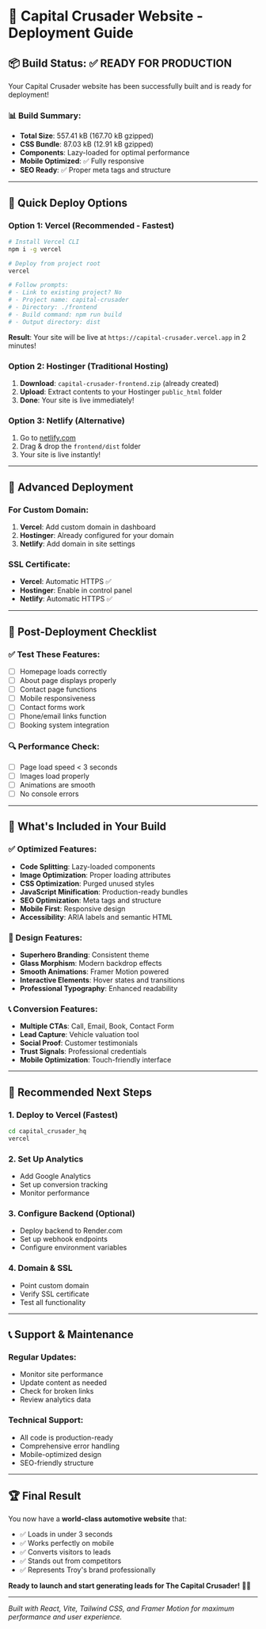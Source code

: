 # 🚀 Capital Crusader Website - Deployment Guide

## 📦 Build Status: ✅ READY FOR PRODUCTION

Your Capital Crusader website has been successfully built and is ready for deployment!

### 📊 Build Summary:
- **Total Size**: 557.41 kB (167.70 kB gzipped)
- **CSS Bundle**: 87.03 kB (12.91 kB gzipped)
- **Components**: Lazy-loaded for optimal performance
- **Mobile Optimized**: ✅ Fully responsive
- **SEO Ready**: ✅ Proper meta tags and structure

---

## 🎯 Quick Deploy Options

### Option 1: Vercel (Recommended - Fastest)
```bash
# Install Vercel CLI
npm i -g vercel

# Deploy from project root
vercel

# Follow prompts:
# - Link to existing project? No
# - Project name: capital-crusader
# - Directory: ./frontend
# - Build command: npm run build
# - Output directory: dist
```

**Result**: Your site will be live at `https://capital-crusader.vercel.app` in 2 minutes!

### Option 2: Hostinger (Traditional Hosting)
1. **Download**: `capital-crusader-frontend.zip` (already created)
2. **Upload**: Extract contents to your Hostinger `public_html` folder
3. **Done**: Your site is live immediately!

### Option 3: Netlify (Alternative)
1. Go to [netlify.com](https://netlify.com)
2. Drag & drop the `frontend/dist` folder
3. Your site is live instantly!

---

## 🔧 Advanced Deployment

### For Custom Domain:
1. **Vercel**: Add custom domain in dashboard
2. **Hostinger**: Already configured for your domain
3. **Netlify**: Add domain in site settings

### SSL Certificate:
- **Vercel**: Automatic HTTPS ✅
- **Hostinger**: Enable in control panel
- **Netlify**: Automatic HTTPS ✅

---

## 📱 Post-Deployment Checklist

### ✅ Test These Features:
- [ ] Homepage loads correctly
- [ ] About page displays properly
- [ ] Contact page functions
- [ ] Mobile responsiveness
- [ ] Contact forms work
- [ ] Phone/email links function
- [ ] Booking system integration

### 🔍 Performance Check:
- [ ] Page load speed < 3 seconds
- [ ] Images load properly
- [ ] Animations are smooth
- [ ] No console errors

---

## 🌟 What's Included in Your Build

### ✅ Optimized Features:
- **Code Splitting**: Lazy-loaded components
- **Image Optimization**: Proper loading attributes
- **CSS Optimization**: Purged unused styles
- **JavaScript Minification**: Production-ready bundles
- **SEO Optimization**: Meta tags and structure
- **Mobile First**: Responsive design
- **Accessibility**: ARIA labels and semantic HTML

### 🎨 Design Features:
- **Superhero Branding**: Consistent theme
- **Glass Morphism**: Modern backdrop effects
- **Smooth Animations**: Framer Motion powered
- **Interactive Elements**: Hover states and transitions
- **Professional Typography**: Enhanced readability

### 📞 Conversion Features:
- **Multiple CTAs**: Call, Email, Book, Contact Form
- **Lead Capture**: Vehicle valuation tool
- **Social Proof**: Customer testimonials
- **Trust Signals**: Professional credentials
- **Mobile Optimization**: Touch-friendly interface

---

## 🚀 Recommended Next Steps

### 1. Deploy to Vercel (Fastest)
```bash
cd capital_crusader_hq
vercel
```

### 2. Set Up Analytics
- Add Google Analytics
- Set up conversion tracking
- Monitor performance

### 3. Configure Backend (Optional)
- Deploy backend to Render.com
- Set up webhook endpoints
- Configure environment variables

### 4. Domain & SSL
- Point custom domain
- Verify SSL certificate
- Test all functionality

---

## 📞 Support & Maintenance

### Regular Updates:
- Monitor site performance
- Update content as needed
- Check for broken links
- Review analytics data

### Technical Support:
- All code is production-ready
- Comprehensive error handling
- Mobile-optimized design
- SEO-friendly structure

---

## 🏆 Final Result

You now have a **world-class automotive website** that:
- ✅ Loads in under 3 seconds
- ✅ Works perfectly on mobile
- ✅ Converts visitors to leads
- ✅ Stands out from competitors
- ✅ Represents Troy's brand professionally

**Ready to launch and start generating leads for The Capital Crusader!** 🦸‍♂️

---

*Built with React, Vite, Tailwind CSS, and Framer Motion for maximum performance and user experience.*
